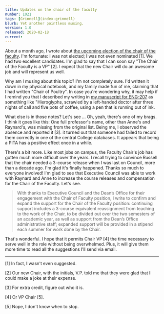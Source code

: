 ```yaml
---
title: Updates on the chair of the faculty
number: 1021
tags: [Grinnell](index-grinnell)
blurb: Yet another pointless musing.
version: 1.0
released: 2020-02-18
current: 
---
```

About a month ago, I wrote about [the upcoming election of the chair
of the faculty](faculty-chair-2020-01-23).  I'm fortunate: I was
not elected; I was not even nominated [1].  We had two excellent
candidates.  I'm glad to say that I can soon say "The Chair of the
Faculty is a VP" [2].  I expect that the new Chair will do an awesome
job and will represent us well.  

Why am I musing about this topic?  I'm not completely sure.  I'd
written it down in my physical notebook, and my family made fun of
me, claiming that I had written "Chair of Poultry".  In case you're
wondering why, it may help if I remind you that I described my
writing in [my manuscript for ENG-207](eng207-1b-manuscript) as
something like "Hieroglyphs, scrawled by a left-handed doctor after
three nights of call and five pots of coffee, using a pen that is
running out of ink. 

What else is in those notes?  Let's see ... Oh, yeah, there's one
of my brags.  I think it goes like this: One full professor's name,
other than Anne's and Raynard's, was missing from the original list.
Being me, I observed the absence and reported it [3].  it turned out
that someone had failed to record them correctly in one of the
central College databases.  It appears that being a PITA has a
positive effect once in a while.

There's a bit more.  Like most jobs on campus, the Faculty Chair's
job has gotten much more difficult over the years.  I recall trying
to convince Russell that the chair needed a 3-course release when
I was last on Council, more than a decade ago.  I'm glad it's finally
happened.  Thanks so much to everyone involved!  I'm glad to see
that Executive Council was able to work with Raynard and Anne to
increase the course releases and compensation for the Chair of the
Faculty.  Let's see.

> With thanks to Executive Council and the Dean’s Office for their
engagement with the Chair of Faculty position, I write to confirm
and expand the support for the Chair of the Faculty position:
continuing support includes a 3-course equivalent reassignment from
teaching to the work of the Chair, to be divided out over the two
semesters of an academic year, as well as support from the Dean’s
Office administrative staff; expanded support will be provided in
a stipend each summer for work done by the Chair.

That's wonderful.  I hope that it permits Chair VP [4] the time necessary
to serve well in the role without being overwhelmed.  Plus, it will give
them more time to read all the suggestions I'll send via email.

---

[1] In fact, I wasn't even suggested.

[2] Our new Chair, with the initials, V.P. told me that they were glad
that I could make a joke at their expense.

[3] For extra credit, figure out who it is.

[4] Or VP Chair [5].

[5] Nope, I don't know when to stop.
